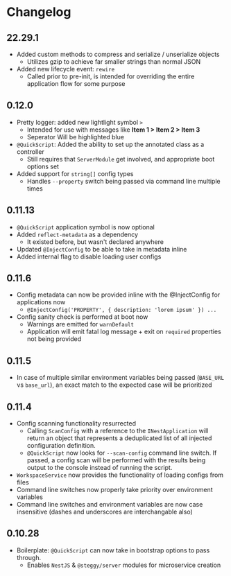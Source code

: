# Changelog

## 22.29.1

- Added custom methods to compress and serialize / unserialize objects
  - Utilizes gzip to achieve far smaller strings than normal JSON
- Added new lifecycle event: `rewire`
  - Called prior to pre-init, is intended for overriding the entire application flow for some purpose

## 0.12.0

- Pretty logger: added new lightlight symbol `>`
  - Intended for use with messages like **Item 1 > Item 2 > Item 3**
  - Seperator Will be highlighted blue
- `@QuickScript`: Added the ability to set up the annotated class as a controller
  - Still requires that `ServerModule` get involved, and appropriate boot options set
- Added support for `string[]` config types
  - Handles `--property` switch being passed via command line multiple times

## 0.11.13

- `@QuickScript` application symbol is now optional
- Added `reflect-metadata` as a dependency
  - It existed before, but wasn't declared anywhere
- Updated `@InjectConfig` to be able to take in metadata inline
- Added internal flag to disable loading user configs

## 0.11.6

- Config metadata can now be provided inline with the @InjectConfig for applications now
  - `@InjectConfig('PROPERTY', { description: 'lorem ipsum' }) ...`
- Config sanity check is performed at boot now
  - Warnings are emitted for `warnDefault`
  - Application will emit fatal log message + exit on `required` properties not being provided

## 0.11.5

- In case of multiple similar environment variables being passed (`BASE_URL` vs `base_url`), an exact match to the expected case will be prioritized

## 0.11.4

- Config scanning functionality resurrected
  - Calling `ScanConfig` with a reference to the `INestApplication` will return an object that represents a deduplicated list of all injected configuration definition.
  - `@QuickScript` now looks for `--scan-config` command line switch. If passed, a config scan will be performed with the results being output to the console instead of running the script.
- `WorkspaceService` now provides the functionality of loading configs from files
- Command line switches now properly take priority over environment variables
- Command line switches and environment variables are now case insensitive (dashes and underscores are interchangable also)

## 0.10.28

- Boilerplate: `@QuickScript` can now take in bootstrap options to pass through.
  - Enables `NestJS` & `@steggy/server` modules for microservice creation
